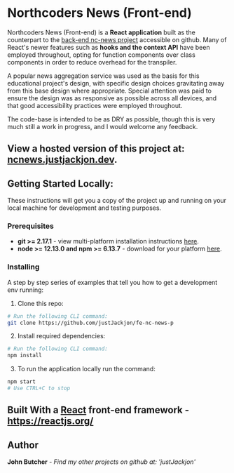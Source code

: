 # **Northcoders News (Front-end)**

Northcoders News (Front-end) is a **React application** built as the counterpart to the [back-end nc-news project](https://github.com/justJackjon/be-nc-news) accessible on github. Many of React's newer features such as **hooks and the context API** have been employed throughout, opting for function components over class components in order to reduce overhead for the transpiler.

A popular news aggregation service was used as the basis for this educational project's design, with specific design choices gravitating away from this base design where appropriate. Special attention was paid to ensure the design was as responsive as possible across all devices, and that good accessibility practices were employed throughout.

The code-base is intended to be as DRY as possible, though this is very much still a work in progress, and I would welcome any feedback.

## **View a hosted version of this project at: [ncnews.justjackjon.dev](https://ncnews.justjackjon.dev/).**



## Getting Started Locally:

These instructions will get you a copy of the project up and running on your local machine for development and testing purposes.

### Prerequisites

- **git >= 2.17.1** - view multi-platform installation instructions [here](https://git-scm.com/book/en/v2/Getting-Started-Installing-Git).
- **node >= 12.13.0 and npm >= 6.13.7** - download for your platform [here](https://nodejs.org/en/download/).

### Installing

A step by step series of examples that tell you how to get a development env running:

1. Clone this repo:

```bash
# Run the following CLI command:
git clone https://github.com/justJackjon/fe-nc-news-p
```

2. Install required dependencies:

```bash
# Run the following CLI command:
npm install
```

3. To run the application locally run the command:

```bash
npm start
# Use CTRL+C to stop
```



## Built With a [React](https://reactjs.org/) front-end framework - https://reactjs.org/



## Author

**John Butcher** - _Find my other projects on github at: 'justJackjon'_


